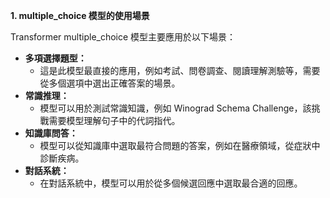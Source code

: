 

**1. multiple\_choice 模型的使用場景**

Transformer multiple\_choice 模型主要應用於以下場景：

* **多項選擇題型：**
    * 這是此模型最直接的應用，例如考試、問卷調查、閱讀理解測驗等，需要從多個選項中選出正確答案的場景。
* **常識推理：**
    * 模型可以用於測試常識知識，例如 Winograd Schema Challenge，該挑戰需要模型理解句子中的代詞指代。
* **知識庫問答：**
    * 模型可以從知識庫中選取最符合問題的答案，例如在醫療領域，從症狀中診斷疾病。
* **對話系統：**
    * 在對話系統中，模型可以用於從多個候選回應中選取最合適的回應。

